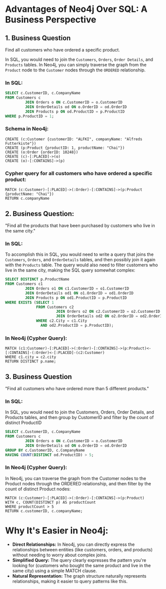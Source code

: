 # Advantages of Neo4j Over SQL: A Business Perspective

## 1. Business Question

Find all customers who have ordered a specific product.

In SQL, you would need to join the `Customers`, `Orders`, `Order Details`, and `Products` tables. In Neo4j, you can
simply traverse the graph from the `Product` node to the `Customer` nodes through the `ORDERED` relationship.

### In SQL:

```SQL
SELECT c.CustomerID, c.CompanyName
FROM Customers c
         JOIN Orders o ON c.CustomerID = o.CustomerID
         JOIN OrderDetails od ON o.OrderID = od.OrderID
         JOIN Products p ON od.ProductID = p.ProductID
WHERE p.ProductID = 1;
```

### Schema in Neo4j:

```cypher
CREATE (c:Customer {customerID: "ALFKI", companyName: "Alfreds Futterkiste"})
CREATE (p:Product {productID: 1, productName: "Chai"})
CREATE (o:Order {orderID: 10248})
CREATE (c)-[:PLACED]->(o)
CREATE (o)-[:CONTAINS]->(p)
```

### Cypher query for all customers who have ordered a specific product:

```cypher
MATCH (c:Customer)-[:PLACED]->(:Order)-[:CONTAINS]->(p:Product {productName: "Chai"})
RETURN c.companyName
```

## 2. **Business Question:**

"Find all the products that have been purchased by customers who live in the same city."

### In SQL:

To accomplish this in SQL, you would need to write a query that joins the `Customers`, `Orders`, and `OrderDetails`
tables, and then possibly join it again with the `Products` table. The query would also need to filter customers who
live in the same city, making the SQL query somewhat complex:

```sql
SELECT DISTINCT p.ProductName
FROM Customers c1
         JOIN Orders o1 ON c1.CustomerID = o1.CustomerID
         JOIN OrderDetails od1 ON o1.OrderID = od1.OrderID
         JOIN Products p ON od1.ProductID = p.ProductID
WHERE EXISTS (SELECT 1
              FROM Customers c2
                       JOIN Orders o2 ON c2.CustomerID = o2.CustomerID
                       JOIN OrderDetails od2 ON o2.OrderID = od2.OrderID
              WHERE c2.City = c1.City
                AND od2.ProductID = p.ProductID);
```

### In Neo4j (Cypher Query):

```cypher
MATCH (c1:Customer)-[:PLACED]->(:Order)-[:CONTAINS]->(p:Product)<-[:CONTAINS]-(:Order)<-[:PLACED]-(c2:Customer)
WHERE c1.city = c2.city
RETURN DISTINCT p.name;
```


## 3. Business Question

"Find all customers who have ordered more than 5 different products."

### In SQL:
In SQL, you would need to join the Customers, Orders, Order Details, and Products tables, and then group by CustomerID and filter by the count of distinct ProductID
```SQL
SELECT c.CustomerID, c.CompanyName
FROM Customers c
         JOIN Orders o ON c.CustomerID = o.CustomerID
         JOIN OrderDetails od ON o.OrderID = od.OrderID
GROUP BY c.CustomerID, c.CompanyName
HAVING COUNT(DISTINCT od.ProductID) > 5;
```

### In Neo4j (Cypher Query):
In Neo4j, you can traverse the graph from the Customer nodes to the Product nodes through the ORDERED relationship, and then filter by the count of distinct Product nodes:
```cypher
MATCH (c:Customer)-[:PLACED]->(:Order)-[:CONTAINS]->(p:Product)
WITH c, COUNT(DISTINCT p) AS productCount
WHERE productCount > 5
RETURN c.customerID, c.companyName;
```


# Why It's Easier in Neo4j:

- **Direct Relationships:** In Neo4j, you can directly express the relationships between entities (like customers,
  orders, and products) without needing to worry about complex joins.
- **Simplified Query:** The query clearly expresses the pattern you're looking for (customers who bought the same
  product and live in the same city) using a simple MATCH clause.
- **Natural Representation:** The graph structure naturally represents relationships, making it easier to query patterns
  like this.
